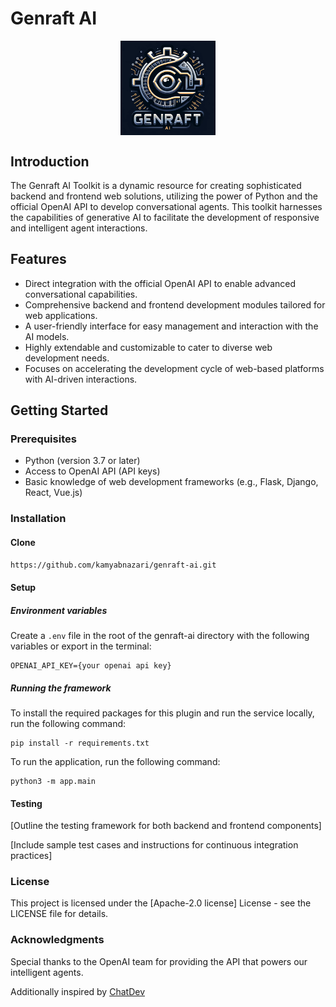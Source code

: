 # Genraft AI

<div style="text-align: center;">
  <img src="misc/genraft_ai_application_icon.png" alt="Genraft AI Framework Logo" style="max-width: 30%; height: auto; display: block; margin: 0 auto;">
</div>

## Introduction

The Genraft AI Toolkit is a dynamic resource for creating sophisticated backend and frontend web solutions, utilizing the power of Python and the official OpenAI API to develop conversational agents. This toolkit harnesses the capabilities of generative AI to facilitate the development of responsive and intelligent agent interactions.

## Features

- Direct integration with the official OpenAI API to enable advanced conversational capabilities.
- Comprehensive backend and frontend development modules tailored for web applications.
- A user-friendly interface for easy management and interaction with the AI models.
- Highly extendable and customizable to cater to diverse web development needs.
- Focuses on accelerating the development cycle of web-based platforms with AI-driven interactions.

## Getting Started

### Prerequisites

- Python (version 3.7 or later)
- Access to OpenAI API (API keys)
- Basic knowledge of web development frameworks (e.g., Flask, Django, React, Vue.js)

### Installation

#### Clone

```bash
https://github.com/kamyabnazari/genraft-ai.git
```

#### Setup

##### Environment variables

Create a `.env` file in the root of the genraft-ai directory with the following variables or export in the terminal:

```
OPENAI_API_KEY={your openai api key}
```

##### Running the framework

To install the required packages for this plugin and run the service locally, run the following command:

```
pip install -r requirements.txt
```

To run the application, run the following command:

```
python3 -m app.main
```

#### Testing
[Outline the testing framework for both backend and frontend components]

[Include sample test cases and instructions for continuous integration practices]

### License
This project is licensed under the [Apache-2.0 license] License - see the LICENSE file for details.

### Acknowledgments

Special thanks to the OpenAI team for providing the API that powers our intelligent agents.

Additionally inspired by [ChatDev]("https://github.com/OpenBMB/ChatDev")
